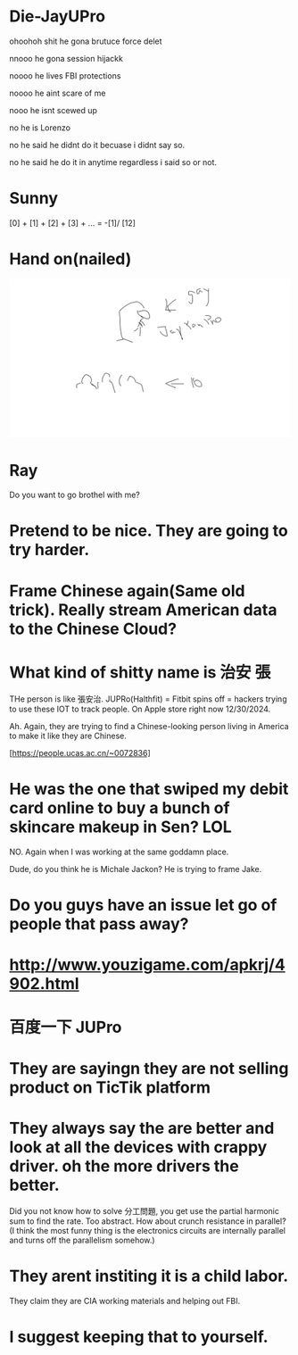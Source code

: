 # Die-JayUPro

ohoohoh shit he gona brutuce force delet 

nnooo he gona session hijackk

noooo he lives FBI protections

noooo he aint scare of me

nooo he isnt scewed up

no he is Lorenzo 

no he said he didnt do it becuase i didnt say so.

no he said he do it in anytime regardless i said so or not.


# Sunny

[0] + [1] + [2] + [3] + ... = -[1]/ [12] 

# Hand on(nailed)

![Libra](HangOnThere.png)

# Ray

Do you want to go brothel with me?


# Pretend to be nice. They are going to try harder.

# Frame Chinese again(Same old trick). Really stream American data to the Chinese Cloud?

# What kind of shitty name is 治安 張

THe person is like 張安治. JUPRo(Halthfit) = Fitbit spins off = hackers trying to use these IOT to track people. On Apple store right now 12/30/2024. 

Ah. Again, they are trying to find a Chinese-looking person living in America to make it like they are Chinese.


[https://people.ucas.ac.cn/~0072836]

# He was the one that swiped my debit card online to buy a bunch of skincare makeup in Sen? LOL 
NO. Again when I was working at the same goddamn place.

Dude, do you think he is Michale Jackon? He is trying to frame Jake.

# Do you guys have an issue let go of people that pass away?

# http://www.youzigame.com/apkrj/4902.html

# 百度一下 JUPro

# They are sayingn they are not selling product on TicTik platform

 # They always say the are better and look at all the devices with crappy driver. oh the more drivers the better. 
Did you not know how to solve 分工問題, you get use the partial harmonic sum to find the rate. 
Too abstract. How about crunch resistance in parallel? 
(I think the most funny thing is the electronics circuits are internally parallel and turns off the parallelism somehow.)


# They arent institing it is a child labor.

They claim they are CIA working materials and helping out FBI. 

# I suggest keeping that to yourself.
